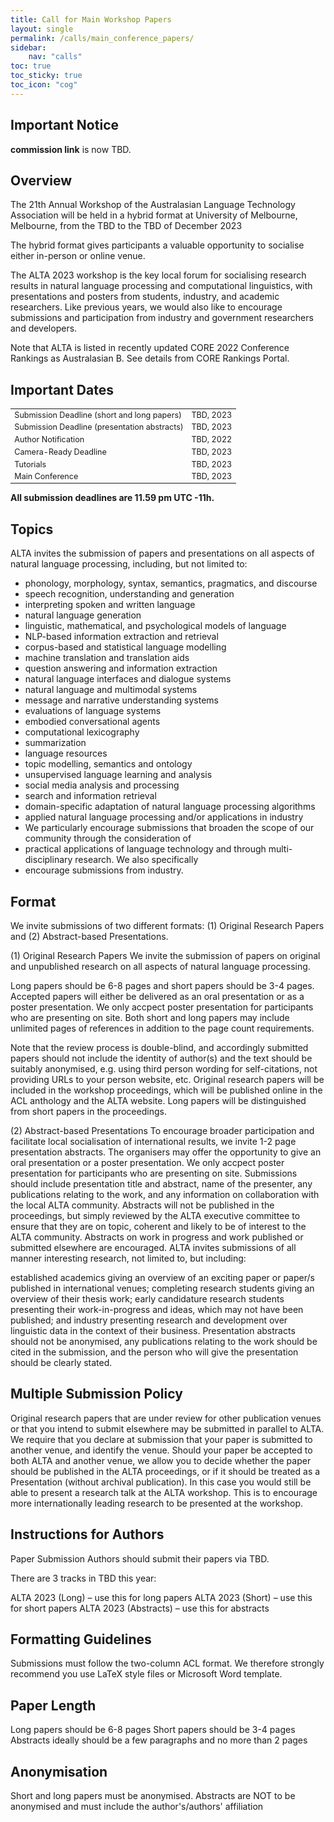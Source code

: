 ```yaml
---
title: Call for Main Workshop Papers
layout: single
permalink: /calls/main_conference_papers/
sidebar: 
    nav: "calls"
toc: true
toc_sticky: true
toc_icon: "cog"
---
```

## Important Notice
**commission link** is now TBD.

## Overview
The 21th Annual Workshop of the Australasian Language Technology Association will be held in a hybrid format at University of Melbourne, Melbourne, from the TBD to the TBD of December 2023

The hybrid format gives participants a valuable opportunity to socialise either in-person or online venue.

The ALTA 2023 workshop is the key local forum for socialising research results in natural language processing and computational linguistics, with presentations and posters from students, industry, and academic researchers. Like previous years, we would also like to encourage submissions and participation from industry and government researchers and developers.

Note that ALTA is listed in recently updated CORE 2022 Conference Rankings as Australasian B. See details from CORE Rankings Portal.

## Important Dates

<table style="width: auto; font-size: .9em;">
  <tr>
      <td>Submission Deadline (short and long papers)</td>
      <td>TBD, 2023</td>
  </tr>
  <tr>
      <td>Submission Deadline (presentation abstracts)</td>
      <td>TBD, 2023</td>
  </tr>
  <tr>
      <td>Author Notification</td>
      <td>TBD, 2022</td>
  </tr>
  <tr>
    <td>Camera-Ready Deadline</td>
    <td>TBD, 2023</td>
  </tr>
  <tr>
    <td>Tutorials</td>
    <td>TBD, 2023</td>
  </tr>
  <tr>
    <td>Main Conference</td>
    <td>TBD, 2023</td>
  </tr>
</table>

<b>All submission deadlines are 11.59 pm UTC -11h.</b>


## Topics
ALTA invites the submission of papers and presentations on all aspects of natural language processing, including, but not limited to:

- phonology, morphology, syntax, semantics, pragmatics, and discourse
- speech recognition, understanding and generation
- interpreting spoken and written language
- natural language generation
- linguistic, mathematical, and psychological models of language
- NLP-based information extraction and retrieval
- corpus-based and statistical language modelling
- machine translation and translation aids
- question answering and information extraction
- natural language interfaces and dialogue systems
- natural language and multimodal systems
- message and narrative understanding systems
- evaluations of language systems
- embodied conversational agents
- computational lexicography
- summarization
- language resources
- topic modelling, semantics and ontology
- unsupervised language learning and analysis
- social media analysis and processing
- search and information retrieval
- domain-specific adaptation of natural language processing algorithms
- applied natural language processing and/or applications in industry
- We particularly encourage submissions that broaden the scope of our community through the consideration of
- practical applications of language technology and through multi-disciplinary research. We also specifically
- encourage submissions from industry.

## Format
We invite submissions of two different formats: (1) Original Research Papers and (2) Abstract-based Presentations.

(1) Original Research Papers
We invite the submission of papers on original and unpublished research on all aspects of natural language processing.

Long papers should be 6-8 pages and short papers should be 3-4 pages. Accepted papers will either be delivered as an oral presentation or as a poster presentation. We only accpect poster presentation for participants who are presenting on site. Both short and long papers may include unlimited pages of references in addition to the page count requirements.

Note that the review process is double-blind, and accordingly submitted papers should not include the identity of author(s) and the text should be suitably anonymised, e.g. using third person wording for self-citations, not providing URLs to your person website, etc. Original research papers will be included in the workshop proceedings, which will be published online in the ACL anthology and the ALTA website. Long papers will be distinguished from short papers in the proceedings.

(2) Abstract-based Presentations
To encourage broader participation and facilitate local socialisation of international results, we invite 1-2 page presentation abstracts. The organisers may offer the opportunity to give an oral presentation or a poster presentation. We only accpect poster presentation for participants who are presenting on site. Submissions should include presentation title and abstract, name of the presenter, any publications relating to the work, and any information on collaboration with the local ALTA community. Abstracts will not be published in the proceedings, but simply reviewed by the ALTA executive committee to ensure that they are on topic, coherent and likely to be of interest to the ALTA community. Abstracts on work in progress and work published or submitted elsewhere are encouraged. ALTA invites submissions of all manner interesting research, not limited to, but including:

established academics giving an overview of an exciting paper or paper/s published in international venues;
completing research students giving an overview of their thesis work;
early candidature research students presenting their work-in-progress and ideas, which may not have been published; and
industry presenting research and development over linguistic data in the context of their business.
Presentation abstracts should not be anonymised, any publications relating to the work should be cited in the submission, and the person who will give the presentation should be clearly stated.

## Multiple Submission Policy
Original research papers that are under review for other publication venues or that you intend to submit elsewhere may be submitted in parallel to ALTA. We require that you declare at submission that your paper is submitted to another venue, and identify the venue. Should your paper be accepted to both ALTA and another venue, we allow you to decide whether the paper should be published in the ALTA proceedings, or if it should be treated as a Presentation (without archival publication). In this case you would still be able to present a research talk at the ALTA workshop. This is to encourage more internationally leading research to be presented at the workshop.

## Instructions for Authors
Paper Submission
Authors should submit their papers via TBD.

There are 3 tracks in TBD this year:

ALTA 2023 (Long) – use this for long papers
ALTA 2023 (Short) – use this for short papers
ALTA 2023 (Abstracts) – use this for abstracts

## Formatting Guidelines
Submissions must follow the two-column ACL format. We therefore strongly recommend you use LaTeX style files or Microsoft Word template.

## Paper Length
Long papers should be 6-8 pages
Short papers should be 3-4 pages
Abstracts ideally should be a few paragraphs and no more than 2 pages

## Anonymisation
Short and long papers must be anonymised.
Abstracts are NOT to be anonymised and must include the author's/authors' affiliation